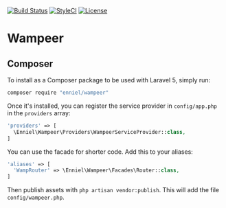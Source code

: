 [![Build Status](https://travis-ci.org/enniel/wampeer.svg?branch=master)](https://travis-ci.org/enniel/wampeer)
[![StyleCI](https://styleci.io/repos/65004698/shield)](https://styleci.io/repos/65004698)
[![License](https://poser.pugx.org/enniel/wampeer/license)](https://packagist.org/packages/enniel/wampeer)
# Wampeer

## Composer

To install as a Composer package to be used with Laravel 5, simply run:

```sh
composer require "enniel/wampeer"
```

Once it's installed, you can register the service provider in `config/app.php` in the `providers` array:

```php
'providers' => [
  \Enniel\Wampeer\Providers\WampeerServiceProvider::class,
]
```

You can use the facade for shorter code. Add this to your aliases:

```php
'aliases' => [
  'WampRouter' => \Enniel\Wampeer\Facades\Router::class,
]
```

Then publish assets with `php artisan vendor:publish`. This will add the file `config/wampeer.php`. 
